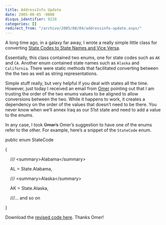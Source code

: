 ```yaml
---
title: AddressInfo Update
date: 2005-08-05 -0800
disqus_identifier: 9228
categories: []
redirect_from: "/archive/2005/08/04/addressinfo-update.aspx/"
---
```


A long time ago, in a galaxy far away, I wrote a really simple little
class for converting [State Codes to State Names and Vice
Versa](https://haacked.com/archive/2005/04/08/2599.aspx).

Essentially, this class contained two enums, one for state codes such as
`AK` and `CA`. Another enum contained state names such as `Alaska` and
`California`. There were static methods that facilitated converting
between the the two as well as string representations.

Simple stuff really, but very helpful if you deal with states all the
time. However, just today I received an email from
[Omer](http://weblogs.asp.net/OKloeten/) pointing out that I am trusting
the order of the two enums values to be aligned to allow conversions
between the two. While it happens to work, it creates a dependency on
the order of the values that doesn’t need to be there. You never know
when we’ll annex Iraq as our 51st state and need to add a value to the
enums.

In any case, I took ~~Omar’s~~ Omer’s suggestion to have one of the
enums refer to the other. For example, here’s a snippet of the
`StateCode` enum.

public enum StateCode

{

    /// \<summary\>Alabama\</summary\>

    AL = State.Alabama,

    /// \<summary\>Alaska\</summary\>

    AK = State.Alaska,

    ///... and so on

}

Download the [revised code
here](https://haacked.com/code/AddressInfo.zip). Thanks Omer!

